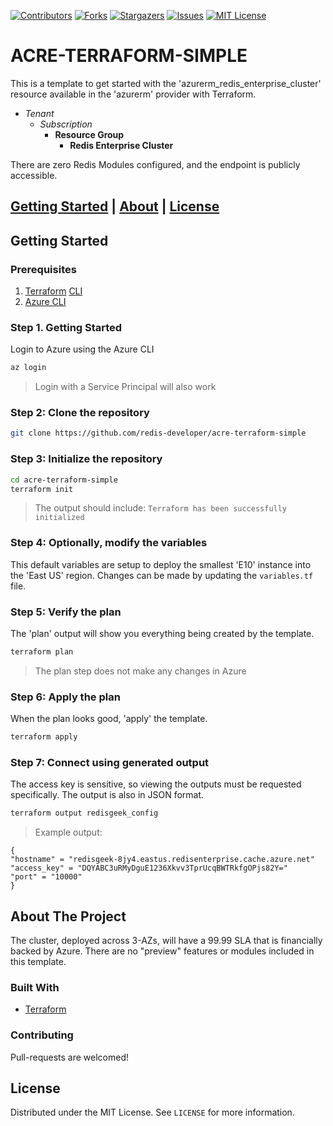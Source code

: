 [![Contributors][contributors-shield]][contributors-url]
[![Forks][forks-shield]][forks-url]
[![Stargazers][stars-shield]][stars-url]
[![Issues][issues-shield]][issues-url]
[![MIT License][license-shield]][license-url]

# ACRE-TERRAFORM-SIMPLE

This is a template to get started with the 'azurerm_redis_enterprise_cluster' resource available in the 'azurerm' provider with Terraform.

- _Tenant_
    - _Subscription_
        - **Resource Group**
            - **Redis Enterprise Cluster**

There are zero Redis Modules configured, and the endpoint is publicly accessible.

## [Getting Started](#getting-started) | [About](#about-the-project) | [License](#license)

## Getting Started

### Prerequisites

1.  [Terraform](https://terraform.io]) [CLI](https://terraform.io/downloads.html)
2.  [Azure CLI](https://docs.microsoft.com/en-us/cli/azure/install-azure-cli)

### Step 1. Getting Started

Login to Azure using the Azure CLI

```bash
az login
```
>Login with a Service Principal will also work


### Step 2: Clone the repository

```bash
git clone https://github.com/redis-developer/acre-terraform-simple
```


### Step 3: Initialize the repository

```bash
cd acre-terraform-simple
terraform init
```
>The output should include: ```Terraform has been successfully initialized```


### Step 4: Optionally, modify the variables

This default variables are setup to deploy the smallest 'E10' instance into the 'East US' region.
Changes can be made by updating the ```variables.tf``` file.


### Step 5: Verify the plan

The 'plan' output will show you everything being created by the template.

```bash
terraform plan
```
>The plan step does not make any changes in Azure

### Step 6: Apply the plan

When the plan looks good, 'apply' the template.

```bash
terraform apply
```

### Step 7: Connect using generated output

The access key is sensitive, so viewing the outputs must be requested specifically.
The output is also in JSON format.

```bash
terraform output redisgeek_config
```
> Example output:
```
{
"hostname" = "redisgeek-8jy4.eastus.redisenterprise.cache.azure.net"
"access_key" = "DQYABC3uRMyDguE1236Xkvv3TprUcqBWTRkfgOPjs82Y="
"port" = "10000"
}
```

## About The Project

The cluster, deployed across 3-AZs, will have a 99.99 SLA that is financially backed by Azure.
There are no "preview" features or modules included in this template.

### Built With

* [Terraform](https://terraform.io)

### Contributing

Pull-requests are welcomed!

## License

Distributed under the MIT License. See `LICENSE` for more information.

<!-- MARKDOWN LINKS & IMAGES -->
<!-- https://www.markdownguide.org/basic-syntax/#reference-style-links -->
[contributors-shield]: https://img.shields.io/github/contributors/redisgeek/acre-terraform-simple.svg?style=for-the-badge
[contributors-url]: https://github.com/redisgeek/acre-terraform-simple/graphs/contributors
[forks-shield]: https://img.shields.io/github/forks/redisgeek/acre-terraform-simple.svg?style=for-the-badge
[forks-url]: https://github.com/redisgeek/acre-terraform-simple/network/members
[stars-shield]: https://img.shields.io/github/stars/redisgeek/acre-terraform-simple.svg?style=for-the-badge
[stars-url]: https://github.com/redisgeek/acre-terraform-simple/stargazers
[issues-shield]: https://img.shields.io/github/issues/redisgeek/acre-terraform-simple.svg?style=for-the-badge
[issues-url]: https://github.com/redisgeek/acre-terraform-simple/issues
[license-shield]: https://img.shields.io/github/license/redisgeek/acre-terraform-simple.svg?style=for-the-badge
[license-url]: https://github.com/redisgeek/acre-terraform-simple/blob/main/LICENSE